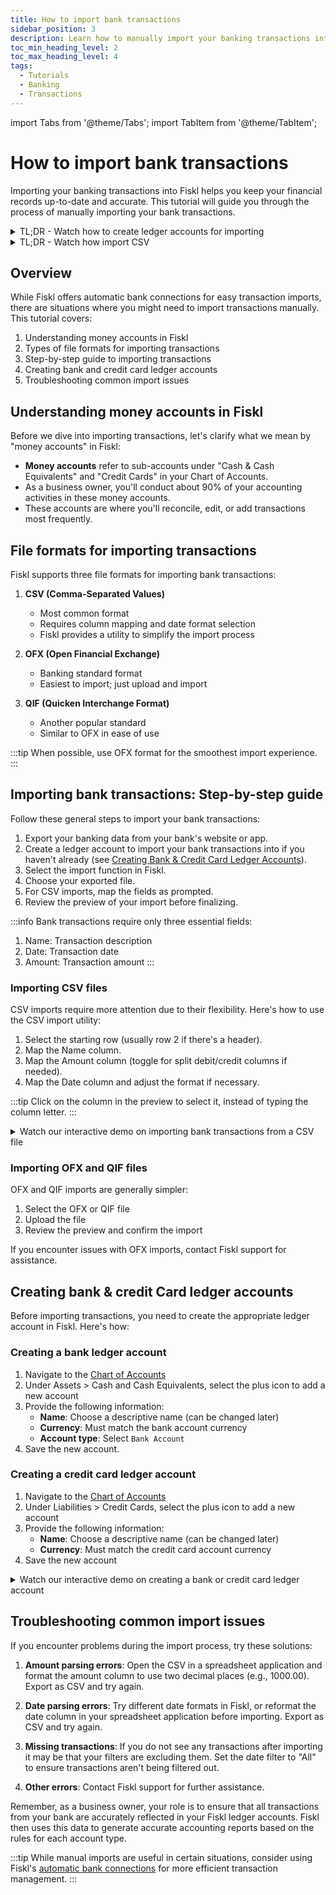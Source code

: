 ```yaml
---
title: How to import bank transactions
sidebar_position: 3
description: Learn how to manually import your banking transactions into Fiskl
toc_min_heading_level: 2
toc_max_heading_level: 4
tags:
  - Tutorials
  - Banking
  - Transactions
---
```


import Tabs from '@theme/Tabs';
import TabItem from '@theme/TabItem';

# How to import bank transactions

Importing your banking transactions into Fiskl helps you keep your financial records up-to-date and accurate. This tutorial will guide you through the process of manually importing your bank transactions.

<details>

  <summary>TL;DR - Watch how to create ledger accounts for importing</summary>

  <div style={{ position: 'relative', paddingBottom: '56.25%', height: 0, width: '100%' }}>
<iframe
style={{ position: 'absolute', top: 0, left: 0, width: '100%', height: '100%', border: 0 }}
src="https://demo.fiskl.com/e/clzbevkqd005ml70ca9vev2dz/tour
"
allowFullScreen
webkitallowfullscreen="true"
mozallowfullscreen="true"
allowtransparency="true"
></iframe>
</div>
</details>

<details>

  <summary>TL;DR - Watch how import CSV</summary>

  <div style={{ position: 'relative', paddingBottom: '56.25%', height: 0, width: '100%' }}>
<iframe
style={{ position: 'absolute', top: 0, left: 0, width: '100%', height: '100%', border: 0 }}
src="https://demo.fiskl.com/e/clzbiqgz100bbjp0cscukwq0l/tour
"
allowFullScreen
webkitallowfullscreen="true"
mozallowfullscreen="true"
allowtransparency="true"
></iframe>
</div>
</details>

## Overview

While Fiskl offers automatic bank connections for easy transaction imports, there are situations where you might need to import transactions manually. This tutorial covers:

1. Understanding money accounts in Fiskl
2. Types of file formats for importing transactions
3. Step-by-step guide to importing transactions
4. Creating bank and credit card ledger accounts
5. Troubleshooting common import issues

## Understanding money accounts in Fiskl

Before we dive into importing transactions, let's clarify what we mean by "money accounts" in Fiskl:

- **Money accounts** refer to sub-accounts under "Cash & Cash Equivalents" and "Credit Cards" in your Chart of Accounts.
- As a business owner, you'll conduct about 90% of your accounting activities in these money accounts.
- These accounts are where you'll reconcile, edit, or add transactions most frequently.

## File formats for importing transactions

Fiskl supports three file formats for importing bank transactions:

1. **CSV (Comma-Separated Values)**
   - Most common format
   - Requires column mapping and date format selection
   - Fiskl provides a utility to simplify the import process

2. **OFX (Open Financial Exchange)**
   - Banking standard format
   - Easiest to import; just upload and import

3. **QIF (Quicken Interchange Format)**
   - Another popular standard
   - Similar to OFX in ease of use

:::tip
When possible, use OFX format for the smoothest import experience.
:::

## Importing bank transactions: Step-by-step guide

Follow these general steps to import your bank transactions:

1. Export your banking data from your bank's website or app.
2. Create a ledger account to import your bank transactions into if you haven't already (see [Creating Bank & Credit Card Ledger Accounts](../../Tutorials/Banking/how-to-import-bank#creating-a-credit-card-ledger-account)).
3. Select the import function in Fiskl.
4. Choose your exported file.
5. For CSV imports, map the fields as prompted.
6. Review the preview of your import before finalizing.

:::info
Bank transactions require only three essential fields:
1. Name: Transaction description
2. Date: Transaction date
3. Amount: Transaction amount
:::

### Importing CSV files

CSV imports require more attention due to their flexibility. Here's how to use the CSV import utility:

1. Select the starting row (usually row 2 if there's a header).
2. Map the Name column.
3. Map the Amount column (toggle for split debit/credit columns if needed).
4. Map the Date column and adjust the format if necessary.

:::tip
Click on the column in the preview to select it, instead of typing the column letter.
:::

<details>
<summary>Watch our interactive demo on importing bank transactions from a CSV file</summary>

<div style={{ position: 'relative', paddingBottom: '56.25%', height: 0, width: '100%' }}>
  <iframe
    style={{ position: 'absolute', top: 0, left: 0, width: '100%', height: '100%', border: 0 }}
    src="https://demo.fiskl.com/e/clzbiqgz100bbjp0cscukwq0l/tour"
    allowFullScreen
    webkitallowfullscreen="true"
    mozallowfullscreen="true"
    allowtransparency="true"
  ></iframe>
</div>

</details>

### Importing OFX and QIF files

OFX and QIF imports are generally simpler:

1. Select the OFX or QIF file
2. Upload the file
3. Review the preview and confirm the import

If you encounter issues with OFX imports, contact Fiskl support for assistance.

## Creating bank & credit Card ledger accounts

Before importing transactions, you need to create the appropriate ledger account in Fiskl. Here's how:

### Creating a bank ledger account

1. Navigate to the [Chart of Accounts](https://my.fiskl.com/accounting/chart)
2. Under Assets > Cash and Cash Equivalents, select the plus icon to add a new account
3. Provide the following information:
   - **Name**: Choose a descriptive name (can be changed later)
   - **Currency**: Must match the bank account currency
   - **Account type**: Select `Bank Account`
4. Save the new account.

### Creating a credit card ledger account

1. Navigate to the [Chart of Accounts](https://my.fiskl.com/accounting/chart)
2. Under Liabilities > Credit Cards, select the plus icon to add a new account
3. Provide the following information:
   - **Name**: Choose a descriptive name (can be changed later)
   - **Currency**: Must match the credit card account currency
4. Save the new account

<details>
<summary>Watch our interactive demo on creating a bank or credit card ledger account</summary>

<div style={{ position: 'relative', paddingBottom: '56.25%', height: 0, width: '100%' }}>
  <iframe
    style={{ position: 'absolute', top: 0, left: 0, width: '100%', height: '100%', border: 0 }}
    src="https://demo.fiskl.com/e/clzbevkqd005ml70ca9vev2dz/tour"
    allowFullScreen
    webkitallowfullscreen="true"
    mozallowfullscreen="true"
    allowtransparency="true"
  ></iframe>
</div>

</details>

## Troubleshooting common import issues

If you encounter problems during the import process, try these solutions:

1. **Amount parsing errors**: Open the CSV in a spreadsheet application and format the amount column to use two decimal places (e.g., 1000.00). Export as CSV and try again.

2. **Date parsing errors**: Try different date formats in Fiskl, or reformat the date column in your spreadsheet application before importing.  Export as CSV and try again.

3. **Missing transactions**: If you do not see any transactions after importing it may be that your filters are excluding them. Set the date filter to "All" to ensure transactions aren't being filtered out. 

4. **Other errors**: Contact Fiskl support for further assistance.

Remember, as a business owner, your role is to ensure that all transactions from your bank are accurately reflected in your Fiskl ledger accounts. Fiskl then uses this data to generate accurate accounting reports based on the rules for each account type.

:::tip
While manual imports are useful in certain situations, consider using Fiskl's [automatic bank connections](../../Integrations/Bank-Connections/_category_.json) for more efficient transaction management.
:::
